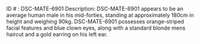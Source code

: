 ID # : DSC-MATE-6901
Description: DSC-MATE-6901 appears to be an average human male in his mid-forties, standing at approximately 180cm in height and weighing 90kg. DSC-MATE-6901 possesses orange-striped facial features and blue clown eyes, along with a standard blonde mens haircut and a gold earring on his left ear.